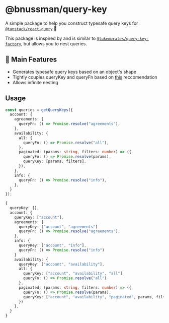 # @bnussman/query-key

A simple package to help you construct typesafe query keys for [`@tanstack/react-query`](https://tanstack.com/query) 🔑

This package is inspired by and is similar to [`@lukemorales/query-key-factory`](https://github.com/lukemorales/query-key-factory), but allows you to nest queries.

## 🚀 Main Features
- Generates typesafe query keys based on an object's shape
- Tightly couples queryKey and queryFn based on [this](https://twitter.com/TkDodo/status/1724082589068075450) reccomendation
- Allows infinite nesting

## Usage

```typescript
const queries = getQueryKeys({
  account: {
    agreements: {
      queryFn: () => Promise.resolve("agreements"),
    },
    availability: {
      all: {
        queryFn: () => Promise.resolve("all"),
      },
      paginated: (params: string, filters: number) => ({
        queryFn: () => Promise.resolve(params),
        queryKey: [params, filters],
      }),
    },
    info: {
      queryFn: () => Promise.resolve("info"),
    },
  }
});
```

```typescript
{
  queryKey: [],
  account: {
    queryKey: ["account"],
    agreements: {
      queryKey: ["account", "agreements"]
      queryFn: () => Promise.resolve("agreements"),
    },
    info: {
      queryKey: ["account", "info"],
      queryFn: () => Promise.resolve("info")
    }
    availability: {
      queryKey: ["account", "availability"],
      all: {
        queryKey: ["account", "availability", "all"] 
        queryFn: () => Promise.resolve("all")
      },
      paginated: (params: string, filters: number) => ({
        queryFn: () => Promise.resolve(params),
        queryKey: ["account", "availability", "paginated", params, filters],
      })
    },
  }
}
```
